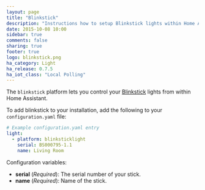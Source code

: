 ```yaml
---
layout: page
title: "Blinkstick"
description: "Instructions how to setup Blinkstick lights within Home Assistant."
date: 2015-10-08 10:00
sidebar: true
comments: false
sharing: true
footer: true
logo: blinkstick.png
ha_category: Light
ha_release: 0.7.5
ha_iot_class: "Local Polling"
---
```



The `blinkstick` platform lets you control your [Blinkstick](https://www.blinkstick.com/) lights from within Home Assistant.

To add blinkstick to your installation, add the following to your `configuration.yaml` file:

```yaml
# Example configuration.yaml entry
light:
  - platform: blinksticklight
    serial: BS000795-1.1
    name: Living Room
```

Configuration variables:

- **serial** (*Required*): The serial number of your stick.
- **name** (*Required*): Name of the stick.
